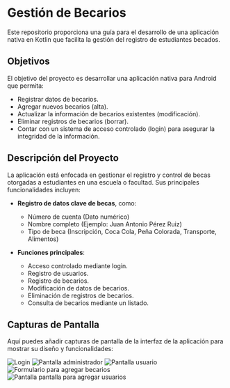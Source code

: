 # Gestión de Becarios

Este repositorio proporciona una guía para el desarrollo de una aplicación nativa en Kotlin que facilita la gestión del registro de estudiantes becados. 

## Objetivos

El objetivo del proyecto es desarrollar una aplicación nativa para Android que permita:

- Registrar datos de becarios.
- Agregar nuevos becarios (alta).
- Actualizar la información de becarios existentes (modificación).
- Eliminar registros de becarios (borrar).
- Contar con un sistema de acceso controlado (login) para asegurar la integridad de la información.

## Descripción del Proyecto

La aplicación está enfocada en gestionar el registro y control de becas otorgadas a estudiantes en una escuela o facultad. Sus principales funcionalidades incluyen:

- **Registro de datos clave de becas**, como:
  - Número de cuenta (Dato numérico)
  - Nombre completo (Ejemplo: Juan Antonio Pérez Ruiz)
  - Tipo de beca (Inscripción, Coca Cola, Peña Colorada, Transporte, Alimentos)

- **Funciones principales**:
  - Acceso controlado mediante login.
  - Registro de usuarios.
  - Registro de becarios.
  - Modificación de datos de becarios.
  - Eliminación de registros de becarios.
  - Consulta de becarios mediante un listado.

## Capturas de Pantalla

Aquí puedes añadir capturas de pantalla de la interfaz de la aplicación para mostrar su diseño y funcionalidades:

![Login](capturas_de_pantalla/login.jpg)
![Pantalla administrador](capturas_de_pantalla/pantalla_usuarios.jpg)
![Pantalla usuario](capturas_de_pantalla/pantalla_becarios.jpg)
![Formulario para agregar becarios](capturas_de_pantalla/formulario_agregar_becario.jpg)
![Pantalla pantalla para agregar usuarios](capturas_de_pantalla/formulario_agregar_usuario.jpg)
